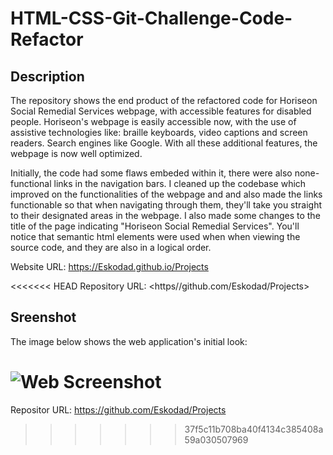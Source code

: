 # HTML-CSS-Git-Challenge-Code-Refactor

## Description

The repository shows the end product of the refactored code for Horiseon Social Remedial Services webpage, with accessible features for disabled people. Horiseon's webpage is easily accessible now, with the use of assistive technologies like: braille keyboards, video captions and screen readers. Search engines like Google. With all these additional features, the webpage is now well optimized.

Initially, the code had some flaws embeded within it, there were also none-functional links in the navigation bars. I cleaned up the codebase which improved on the functionalities of the webpage and and also made the links functionable so that when navigating through them, they'll take you straight to their designated areas in the webpage. I also made some changes to the title of the page indicating "Horiseon Social Remedial Services". You'll notice that semantic html elements were used when when viewing the source code, and they are also in a logical order.

Website URL: <https://Eskodad.github.io/Projects>

<<<<<<< HEAD
Repository URL: <https//github.com/Eskodad/Projects>

## Sreenshot

The image below shows the web application's initial look:

![Web Screenshot](./assets/images/screenshot.png)
=======

Repositor URL: <https://github.com/Eskodad/Projects>
>>>>>>> 37f5c11b708ba40f4134c385408a59a030507969
